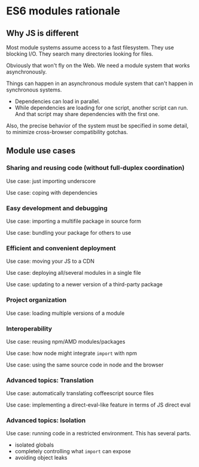 # ES6 modules rationale

## Why JS is different

Most module systems assume access to a fast filesystem. They use blocking
I/O. They search many directories looking for files.

Obviously that won't fly on the Web. We need a module system that works
asynchronously.

Things can happen in an asynchronous module system that can't happen in
synchronous systems.

  * Dependencies can load in parallel.
  * While dependencies are loading for one script, another script can run.
    And that script may share dependencies with the first one.

Also, the precise behavior of the system must be specified in some detail, to
minimize cross-browser compatibility gotchas.


## Module use cases

### Sharing and reusing code (without full-duplex coordination)

Use case: just importing underscore

Use case: coping with dependencies


### Easy development and debugging

Use case: importing a multifile package in source form

Use case: bundling your package for others to use


### Efficient and convenient deployment

Use case: moving your JS to a CDN

Use case: deploying all/several modules in a single file

Use case: updating to a newer version of a third-party package


### Project organization

Use case: loading multiple versions of a module


### Interoperability

Use case: reusing npm/AMD modules/packages

Use case: how node might integrate `import` with npm

Use case: using the same source code in node and the browser


### Advanced topics: Translation

Use case: automatically translating coffeescript source files

Use case: implementing a direct-eval-like feature in terms of JS direct eval


### Advanced topics: Isolation

Use case: running code in a restricted environment. This has several parts.

- isolated globals
- completely controlling what `import` can expose
- avoiding object leaks
